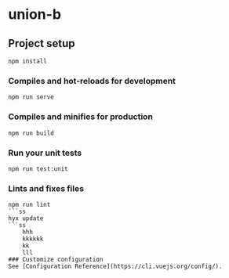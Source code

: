 # union-b
## Project setup
```
npm install
```

### Compiles and hot-reloads for development
```
npm run serve
```

### Compiles and minifies for production
```
npm run build
```

### Run your unit tests
```
npm run test:unit
```

### Lints and fixes files
````
npm run lint
```ss
hyx update
​```ss
    hhh
    kkkkkk
    kk
    lll
### Customize configuration
See [Configuration Reference](https://cli.vuejs.org/config/).

````